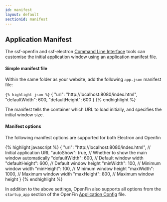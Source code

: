 ```yaml
---
id: manifest
layout: default
sectionid: manifest
---
```


## Application Manifest

The ssf-openfin and ssf-electron [Command Line Interface](cli) tools can customise the
initial application window using an application manifest file.

#### Simple manifest file

Within the same folder as your website, add the following `app.json` manifest file:

```{% highlight json %}```
{
  "url": "http://localhost:8080/index.html",
  "defaultWidth": 600,
  "defaultHeight": 600
}
{% endhighlight %}

The manifest tells the container which URL to load initially, and specifies the initial window size.

#### Manifest options

The following manifest options are supported for both Electron and Openfin

{% highlight javascript %}
{
  "url": "http://localhost:8080/index.html",  // Initial application URL
  "autoShow": true,                           // Whether to show the main window automatically
  "defaultWidth": 600,                        // Default window width
  "defaultHeight": 600,                       // Default window height
  "minWidth": 100,                            // Minimum window width
  "minHeight": 100,                           // Minimum window height
  "maxWidth": 1000,                           // Maximum window width
  "maxHeight": 800,                           // Maximum window height
}
{% endhighlight %}

In addition to the above settings, OpenFin also supports all options from the `startup_app`
section of the OpenFin [Application Config](https://openfin.co/application-config/) file.
